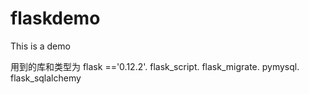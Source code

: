 # flaskdemo
This is a demo


用到的库和类型为
flask =='0.12.2'.
flask_script.
flask_migrate.
pymysql.
flask_sqlalchemy 
